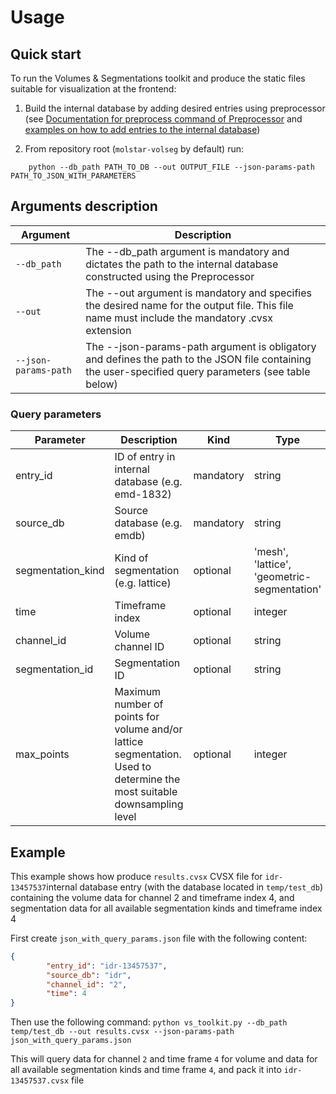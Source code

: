 # Usage
## Quick start
To run the Volumes & Segmentations toolkit and produce the static files suitable for visualization at the frontend:

1. Build the internal database by adding desired entries using preprocessor (see [Documentation for preprocess command of Preprocessor](../preprocessor/preprocess.md) and [examples on how to add entries to the internal database](../preprocessor/preprocess.md#examples-of-using-preprocess-command-in-mode-add.md)) 

2. From repository root (`molstar-volseg` by default) run:
```shell
    python --db_path PATH_TO_DB --out OUTPUT_FILE --json-params-path PATH_TO_JSON_WITH_PARAMETERS
```
<!-- TODO: move here text from the paper -->
## Arguments description
| Argument | Description |
| -------- | ----------- |
| `--db_path` | The --db_path argument is mandatory and dictates the path to the internal database constructed using the Preprocessor |
| `--out` | The --out argument is mandatory and specifies the desired name for the output file. This file name must include the mandatory .cvsx extension |
| `--json-params-path` | The --json-params-path argument is obligatory and defines the path to the JSON file containing the user-specified query parameters (see table below) |

### Query parameters
| Parameter         | Description                                                                                                             | Kind      | Type                                        | Default                          |
|-------------------|-------------------------------------------------------------------------------------------------------------------------|-----------|---------------------------------------------|----------------------------------|
| entry_id          | ID of entry in internal database (e.g. emd-1832)                                                                        | mandatory | string                                      | N/A                              |
| source_db         | Source database (e.g. emdb)                                                                                             | mandatory | string                                      | N/A                              |
| segmentation_kind | Kind of segmentation (e.g. lattice)                                                                                     | optional  | 'mesh', 'lattice', 'geometric-segmentation' | all segmentation kinds           |
| time              | Timeframe index                                                                                                         | optional  | integer                                     | all available time frame indices |
| channel_id        | Volume channel ID                                                                                                       | optional  | string                                      | all available channel IDs        |
| segmentation_id   | Segmentation ID                                                                                                         | optional  | string                                      | all available segmentation IDs   |
| max_points        | Maximum number of points for volume and/or lattice segmentation. Used to determine the most suitable downsampling level | optional  | integer                                     | 1000000000000                    |


## Example
This example shows how produce `results.cvsx` CVSX file for `idr-13457537`internal database entry (with the database located in `temp/test_db`) containing the volume data for channel 2 and timeframe index 4, and segmentation data for all available segmentation kinds and timeframe index 4

First create `json_with_query_params.json` file with the following content: 

```json
{
        "entry_id": "idr-13457537",
        "source_db": "idr",
        "channel_id": "2",
        "time": 4
}
```

Then use the following command:
    ```
    python vs_toolkit.py --db_path temp/test_db --out results.cvsx --json-params-path json_with_query_params.json
    ```
    
This will query data for channel `2` and time frame `4` for volume and data for all available segmentation kinds and time frame `4`, and pack it into `idr-13457537.cvsx` file
